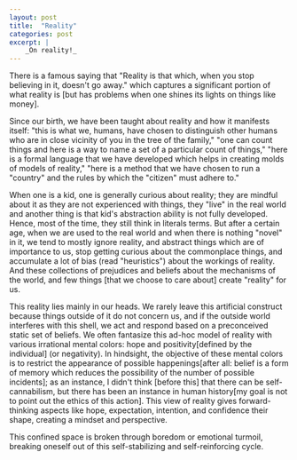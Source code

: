 ```yaml
---
layout: post
title:  "Reality"
categories: post
excerpt: |
    _On reality!_     
---
```

<!--more-->

There is a famous saying that "Reality is that which, when you stop believing in it, doesn't go away." which captures a significant portion of what reality is [but has problems when one shines its lights on things like money].

Since our birth, we have been taught about reality and how it manifests itself: "this is what we, humans, have chosen to distinguish other humans who are in close vicinity of you in the tree of the family," "one can count things and here is a way to name a set of a particular count of things," "here is a formal language that we have developed which helps in creating molds of models of reality," "here is a method that we have chosen to run a "country" and the rules by which the "citizen" must adhere to."

When one is a kid, one is generally curious about reality; they are mindful about it as they are not experienced with things, they "live" in the real world and another thing is that kid's abstraction ability is not fully developed. Hence, most of the time, they still think in literals terms. But after a certain age, when we are used to the real world and when there is nothing "novel" in it, we tend to mostly ignore reality, and abstract things which are of importance to us, stop getting curious about the commonplace things, and accumulate a lot of bias (read "heuristics") about the workings of reality. And these collections of prejudices and beliefs about the mechanisms of the world, and few things [that we choose to care about] create "reality" for us.

This reality lies mainly in our heads. We rarely leave this artificial construct because things outside of it do not concern us, and if the outside world interferes with this shell, we act and respond based on a preconceived static set of beliefs. We often fantasize this ad-hoc model of reality with various irrational mental colors: hope and positivity[defined by the individual] (or negativity). In hindsight, the objective of these mental colors is to restrict the appearance of possible happenings[after all: belief is a form of memory which reduces the possibility of the number of possible incidents]; as an instance, I didn't think [before this] that there can be self-cannabilism, but there has been an instance in human history[my goal is not to point out the ethics of this action]. This view of reality gives forward-thinking aspects like hope, expectation, intention, and confidence their shape, creating a mindset and perspective.


This confined space is broken through boredom or emotional turmoil, breaking oneself out of this self-stabilizing and self-reinforcing cycle.

